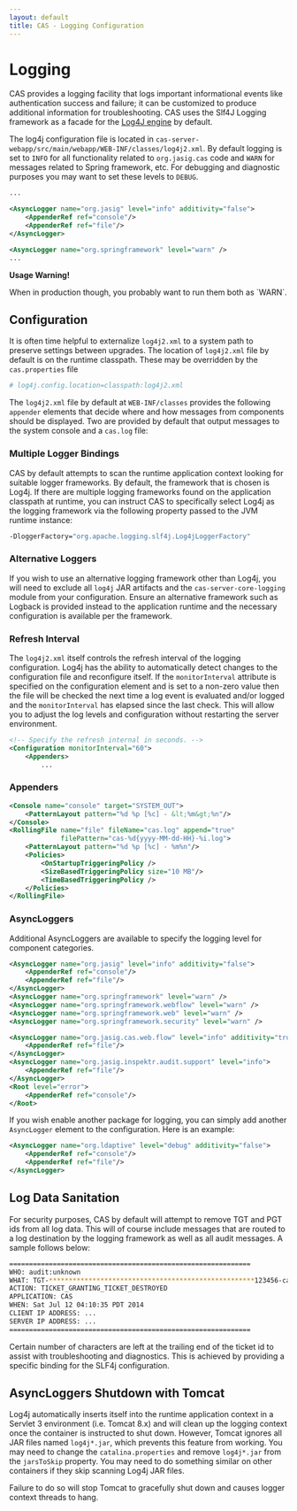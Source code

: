 ```yaml
---
layout: default
title: CAS - Logging Configuration
---
```



# Logging
CAS provides a logging facility that logs important informational events like authentication success and
failure; it can be customized to produce additional information for troubleshooting. CAS uses the Slf4J
Logging framework as a facade for the [Log4J engine](http://logging.apache.org‎) by default.

The log4j configuration file is located in `cas-server-webapp/src/main/webapp/WEB-INF/classes/log4j2.xml`.
By default logging is set to `INFO` for all functionality related to `org.jasig.cas` code and `WARN` for
messages related to Spring framework, etc. For debugging and diagnostic purposes you may want to set
these levels to  `DEBUG`.

```xml
...

<AsyncLogger name="org.jasig" level="info" additivity="false">
    <AppenderRef ref="console"/>
    <AppenderRef ref="file"/>
</AsyncLogger>

<AsyncLogger name="org.springframework" level="warn" />
...
```

<div class="alert alert-warning"><strong>Usage Warning!</strong><p>When in production though,
you probably want to run them both as `WARN`.</p></div>

## Configuration
It is often time helpful to externalize `log4j2.xml` to a system path to preserve settings between upgrades.
The location of `log4j2.xml` file by default is on the runtime classpath. 
These may be overridden by the `cas.properties` file

```bash
# log4j.config.location=classpath:log4j2.xml
```

The `log4j2.xml` file by default at `WEB-INF/classes` provides the following `appender` elements that
decide where and how messages from components should be displayed. Two are provided by default that
output messages to the system console and a `cas.log` file:

### Multiple Logger Bindings
CAS by default attempts to scan the runtime application context looking for suitable logger frameworks. 
By default, the framework that is chosen is Log4j. If there are multiple logging frameworks found 
on the application classpath at runtime, you can instruct CAS to specifically select Log4j as the logging framework
via the following property passed to the JVM runtime instance:

```bash
-DloggerFactory="org.apache.logging.slf4j.Log4jLoggerFactory"
```

### Alternative Loggers
If you wish to use an alternative logging framework other than Log4j, you will need to exclude
all `log4j` JAR artifacts and the `cas-server-core-logging` module from your configuration. Ensure
an alternative framework such as Logback is provided instead to the application runtime and the necessary
configuration is available per the framework. 

### Refresh Interval
The `log4j2.xml` itself controls the refresh interval of the logging configuration. Log4j has the ability
to automatically detect changes to the configuration file and reconfigure itself. If the `monitorInterval`
attribute is specified on the configuration element and is set to a non-zero value then the file will be
checked the next time a log event is evaluated and/or logged and the `monitorInterval` has elapsed since
the last check. This will allow you to adjust the log levels and configuration without restarting the
server environment.

```xml
<!-- Specify the refresh internal in seconds. -->
<Configuration monitorInterval="60">
    <Appenders>
        ...
```

### Appenders
```xml
<Console name="console" target="SYSTEM_OUT">
    <PatternLayout pattern="%d %p [%c] - &lt;%m&gt;%n"/>
</Console>
<RollingFile name="file" fileName="cas.log" append="true"
             filePattern="cas-%d{yyyy-MM-dd-HH}-%i.log">
    <PatternLayout pattern="%d %p [%c] - %m%n"/>
    <Policies>
        <OnStartupTriggeringPolicy />
        <SizeBasedTriggeringPolicy size="10 MB"/>
        <TimeBasedTriggeringPolicy />
    </Policies>
</RollingFile>
```


### AsyncLoggers
Additional AsyncLoggers are available to specify the logging level for component categories.

```xml
<AsyncLogger name="org.jasig" level="info" additivity="false">
    <AppenderRef ref="console"/>
    <AppenderRef ref="file"/>
</AsyncLogger>
<AsyncLogger name="org.springframework" level="warn" />
<AsyncLogger name="org.springframework.webflow" level="warn" />
<AsyncLogger name="org.springframework.web" level="warn" />
<AsyncLogger name="org.springframework.security" level="warn" />

<AsyncLogger name="org.jasig.cas.web.flow" level="info" additivity="true">
    <AppenderRef ref="file"/>
</AsyncLogger>
<AsyncLogger name="org.jasig.inspektr.audit.support" level="info">
    <AppenderRef ref="file"/>
</AsyncLogger>
<Root level="error">
    <AppenderRef ref="console"/>
</Root>
```

If you wish enable another package for logging, you can simply add another `AsyncLogger`
element to the configuration. Here is an example:

```xml
<AsyncLogger name="org.ldaptive" level="debug" additivity="false">
    <AppenderRef ref="console"/>
    <AppenderRef ref="file"/>
</AsyncLogger>
```

## Log Data Sanitation
For security purposes, CAS by default will attempt to remove TGT and PGT ids from all log data.
This will of course include messages that are routed to a log destination by the logging framework as
 well as all audit messages. A sample follows below:

```bash
=============================================================
WHO: audit:unknown
WHAT: TGT-****************************************************123456-cas01.example.org
ACTION: TICKET_GRANTING_TICKET_DESTROYED
APPLICATION: CAS
WHEN: Sat Jul 12 04:10:35 PDT 2014
CLIENT IP ADDRESS: ...
SERVER IP ADDRESS: ...
=============================================================
```

Certain number of characters are left at the trailing end of the ticket id to assist with
troubleshooting and diagnostics. This is achieved by providing a specific binding for the SLF4j configuration.

## AsyncLoggers Shutdown with Tomcat

Log4j automatically inserts itself into the runtime application context in a Servlet 3 environment (i.e. Tomcat 8.x) and will clean up 
the logging context once the container is instructed to shut down. However, Tomcat ignores all JAR files named `log4j*.jar`, which prevents 
this feature from working. You may need to change the `catalina.properties` and remove `log4j*.jar` from the `jarsToSkip` property. 
You may need to do something similar on other containers if they skip scanning Log4j JAR files.

Failure to do so will stop Tomcat to gracefully shut down and causes logger context threads to hang. 
